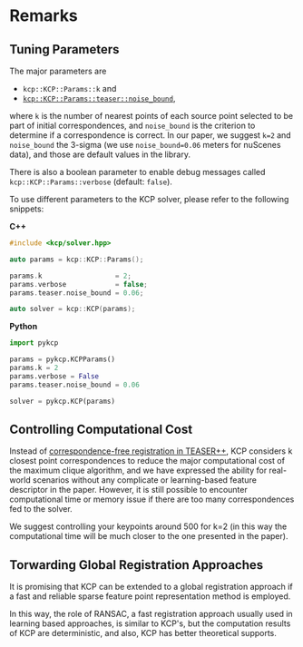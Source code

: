 # Remarks

## Tuning Parameters

The major parameters are

- `kcp::KCP::Params::k` and
- [`kcp::KCP::Params::teaser::noise_bound`](https://teaser.readthedocs.io/en/latest/api-cpp.html#_CPPv4N6teaser24RobustRegistrationSolver6Params11noise_boundE),

where `k` is the number of nearest points of each source point selected to be
part of initial correspondences, and `noise_bound` is the criterion to determine
if a correspondence is correct. In our paper, we suggest `k=2` and `noise_bound`
the 3-sigma (we use `noise_bound=0.06` meters for nuScenes data), and those are
default values in the library.

There is also a boolean parameter to enable debug messages called
`kcp::KCP::Params::verbose` (default: `false`).

To use different parameters to the KCP solver, please refer to the following
snippets:

<b>C++</b>

```cpp
#include <kcp/solver.hpp>

auto params = kcp::KCP::Params();

params.k                  = 2;
params.verbose            = false;
params.teaser.noise_bound = 0.06;

auto solver = kcp::KCP(params);
```

**Python**

```python
import pykcp

params = pykcp.KCPParams()
params.k = 2
params.verbose = False
params.teaser.noise_bound = 0.06

solver = pykcp.KCP(params)
```

## Controlling Computational Cost

Instead of
[correspondence-free registration in TEASER++](https://github.com/MIT-SPARK/TEASER-plusplus/issues/120),
KCP considers k closest point correspondences to reduce the major computational
cost of the maximum clique algorithm, and we have expressed the ability for
real-world scenarios without any complicate or learning-based feature descriptor
in the paper. However, it is still possible to encounter computational time or
memory issue if there are too many correspondences fed to the solver.

We suggest controlling your keypoints around 500 for k=2 (in this way the
computational time will be much closer to the one presented in the paper).

## Torwarding Global Registration Approaches

It is promising that KCP can be extended to a global registration approach if a
fast and reliable sparse feature point representation method is employed.

In this way, the role of RANSAC, a fast registration approach usually used in
learning based approaches, is similar to KCP's, but the computation results of
KCP are deterministic, and also, KCP has better theoretical supports.
